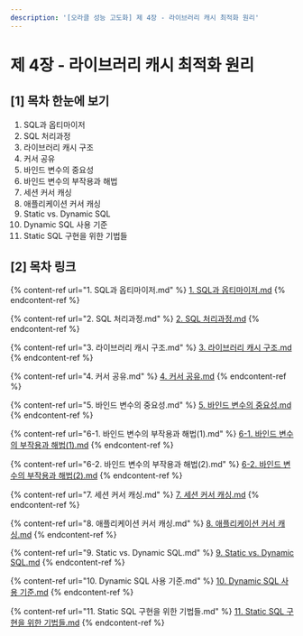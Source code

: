 ```yaml
---
description: '[오라클 성능 고도화] 제 4장 - 라이브러리 캐시 최적화 원리'
---
```


# 제 4장 - 라이브러리 캐시 최적화 원리

## \[1] 목차 한눈에 보기

1. SQL과 옵티마이저
2. SQL 처리과정
3. 라이브러리 캐시 구조
4. 커서 공유
5. 바인드 변수의 중요성
6. 바인드 변수의 부작용과 해법
7. 세션 커서 캐싱
8. 애플리케이션 커서 캐싱
9. Static vs. Dynamic SQL
10. Dynamic SQL 사용 기준
11. Static SQL 구현을 위한 기법들

## \[2] 목차 링크

{% content-ref url="1. SQL과 옵티마이저.md" %}
[1. SQL과 옵티마이저.md](<1. SQL과 옵티마이저.md>)
{% endcontent-ref %}

{% content-ref url="2. SQL 처리과정.md" %}
[2. SQL 처리과정.md](<2. SQL 처리과정.md>)
{% endcontent-ref %}

{% content-ref url="3. 라이브러리 캐시 구조.md" %}
[3. 라이브러리 캐시 구조.md](<3. 라이브러리 캐시 구조.md>)
{% endcontent-ref %}

{% content-ref url="4. 커서 공유.md" %}
[4. 커서 공유.md](<4. 커서 공유.md>)
{% endcontent-ref %}

{% content-ref url="5. 바인드 변수의 중요성.md" %}
[5. 바인드 변수의 중요성.md](<5. 바인드 변수의 중요성.md>)
{% endcontent-ref %}

{% content-ref url="6-1. 바인드 변수의 부작용과 해법(1).md" %}
[6-1. 바인드 변수의 부작용과 해법(1).md](<6-1. 바인드 변수의 부작용과 해법(1).md>)
{% endcontent-ref %}

{% content-ref url="6-2. 바인드 변수의 부작용과 해법(2).md" %}
[6-2. 바인드 변수의 부작용과 해법(2).md](<6-2. 바인드 변수의 부작용과 해법(2).md>)
{% endcontent-ref %}

{% content-ref url="7. 세션 커서 캐싱.md" %}
[7. 세션 커서 캐싱.md](<7. 세션 커서 캐싱.md>)
{% endcontent-ref %}

{% content-ref url="8. 애플리케이션 커서 캐싱.md" %}
[8. 애플리케이션 커서 캐싱.md](<8. 애플리케이션 커서 캐싱.md>)
{% endcontent-ref %}

{% content-ref url="9. Static vs. Dynamic SQL.md" %}
[9. Static vs. Dynamic SQL.md](<9. Static vs. Dynamic SQL.md>)
{% endcontent-ref %}

{% content-ref url="10. Dynamic SQL 사용 기준.md" %}
[10. Dynamic SQL 사용 기준.md](<10. Dynamic SQL 사용 기준.md>)
{% endcontent-ref %}

{% content-ref url="11. Static SQL 구현을 위한 기법들.md" %}
[11. Static SQL 구현을 위한 기법들.md](<11. Static SQL 구현을 위한 기법들.md>)
{% endcontent-ref %}

##
